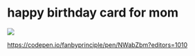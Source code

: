 # happy birthday card for mom

![](happybirthday.gif)

https://codepen.io/fanbyprinciple/pen/NWabZbm?editors=1010